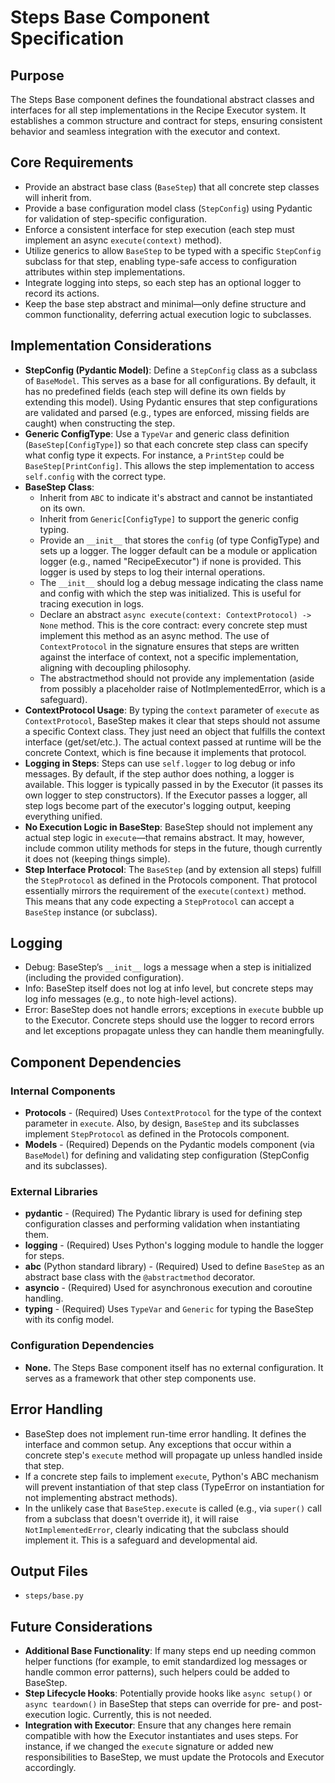 # Steps Base Component Specification

## Purpose

The Steps Base component defines the foundational abstract classes and interfaces for all step implementations in the Recipe Executor system. It establishes a common structure and contract for steps, ensuring consistent behavior and seamless integration with the executor and context.

## Core Requirements

- Provide an abstract base class (`BaseStep`) that all concrete step classes will inherit from.
- Provide a base configuration model class (`StepConfig`) using Pydantic for validation of step-specific configuration.
- Enforce a consistent interface for step execution (each step must implement an async `execute(context)` method).
- Utilize generics to allow `BaseStep` to be typed with a specific `StepConfig` subclass for that step, enabling type-safe access to configuration attributes within step implementations.
- Integrate logging into steps, so each step has an optional logger to record its actions.
- Keep the base step abstract and minimal—only define structure and common functionality, deferring actual execution logic to subclasses.

## Implementation Considerations

- **StepConfig (Pydantic Model)**: Define a `StepConfig` class as a subclass of `BaseModel`. This serves as a base for all configurations. By default, it has no predefined fields (each step will define its own fields by extending this model). Using Pydantic ensures that step configurations are validated and parsed (e.g., types are enforced, missing fields are caught) when constructing the step.
- **Generic ConfigType**: Use a `TypeVar` and generic class definition (`BaseStep[ConfigType]`) so that each concrete step class can specify what config type it expects. For instance, a `PrintStep` could be `BaseStep[PrintConfig]`. This allows the step implementation to access `self.config` with the correct type.
- **BaseStep Class**:
  - Inherit from `ABC` to indicate it's abstract and cannot be instantiated on its own.
  - Inherit from `Generic[ConfigType]` to support the generic config typing.
  - Provide an `__init__` that stores the `config` (of type ConfigType) and sets up a logger. The logger default can be a module or application logger (e.g., named "RecipeExecutor") if none is provided. This logger is used by steps to log their internal operations.
  - The `__init__` should log a debug message indicating the class name and config with which the step was initialized. This is useful for tracing execution in logs.
  - Declare an abstract `async execute(context: ContextProtocol) -> None` method. This is the core contract: every concrete step must implement this method as an async method. The use of `ContextProtocol` in the signature ensures that steps are written against the interface of context, not a specific implementation, aligning with decoupling philosophy.
  - The abstractmethod should not provide any implementation (aside from possibly a placeholder raise of NotImplementedError, which is a safeguard).
- **ContextProtocol Usage**: By typing the `context` parameter of `execute` as `ContextProtocol`, BaseStep makes it clear that steps should not assume a specific Context class. They just need an object that fulfills the context interface (get/set/etc.). The actual context passed at runtime will be the concrete Context, which is fine because it implements that protocol.
- **Logging in Steps**: Steps can use `self.logger` to log debug or info messages. By default, if the step author does nothing, a logger is available. This logger is typically passed in by the Executor (it passes its own logger to step constructors). If the Executor passes a logger, all step logs become part of the executor's logging output, keeping everything unified.
- **No Execution Logic in BaseStep**: BaseStep should not implement any actual step logic in `execute`—that remains abstract. It may, however, include common utility methods for steps in the future, though currently it does not (keeping things simple).
- **Step Interface Protocol**: The `BaseStep` (and by extension all steps) fulfill the `StepProtocol` as defined in the Protocols component. That protocol essentially mirrors the requirement of the `execute(context)` method. This means that any code expecting a `StepProtocol` can accept a `BaseStep` instance (or subclass).

## Logging

- Debug: BaseStep’s `__init__` logs a message when a step is initialized (including the provided configuration).
- Info: BaseStep itself does not log at info level, but concrete steps may log info messages (e.g., to note high-level actions).
- Error: BaseStep does not handle errors; exceptions in `execute` bubble up to the Executor. Concrete steps should use the logger to record errors and let exceptions propagate unless they can handle them meaningfully.

## Component Dependencies

### Internal Components

- **Protocols** - (Required) Uses `ContextProtocol` for the type of the context parameter in `execute`. Also, by design, `BaseStep` and its subclasses implement `StepProtocol` as defined in the Protocols component.
- **Models** - (Required) Depends on the Pydantic models component (via `BaseModel`) for defining and validating step configuration (StepConfig and its subclasses).

### External Libraries

- **pydantic** - (Required) The Pydantic library is used for defining step configuration classes and performing validation when instantiating them.
- **logging** - (Required) Uses Python's logging module to handle the logger for steps.
- **abc** (Python standard library) - (Required) Used to define `BaseStep` as an abstract base class with the `@abstractmethod` decorator.
- **asyncio** - (Required) Used for asynchronous execution and coroutine handling.
- **typing** - (Required) Uses `TypeVar` and `Generic` for typing the BaseStep with its config model.

### Configuration Dependencies

- **None.** The Steps Base component itself has no external configuration. It serves as a framework that other step components use.

## Error Handling

- BaseStep does not implement run-time error handling. It defines the interface and common setup. Any exceptions that occur within a concrete step's `execute` method will propagate up unless handled inside that step.
- If a concrete step fails to implement `execute`, Python's ABC mechanism will prevent instantiation of that step class (TypeError on instantiation for not implementing abstract methods).
- In the unlikely case that `BaseStep.execute` is called (e.g., via `super()` call from a subclass that doesn't override it), it will raise `NotImplementedError`, clearly indicating that the subclass should implement it. This is a safeguard and developmental aid.

## Output Files

- `steps/base.py`

## Future Considerations

- **Additional Base Functionality**: If many steps end up needing common helper functions (for example, to emit standardized log messages or handle common error patterns), such helpers could be added to BaseStep.
- **Step Lifecycle Hooks**: Potentially provide hooks like `async setup()` or `async teardown()` in BaseStep that steps can override for pre- and post-execution logic. Currently, this is not needed.
- **Integration with Executor**: Ensure that any changes here remain compatible with how the Executor instantiates and uses steps. For instance, if we changed the `execute` signature or added new responsibilities to BaseStep, we must update the Protocols and Executor accordingly.
